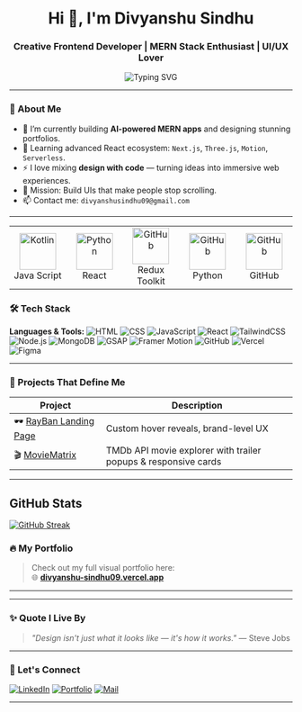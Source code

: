 <h1 align="center">Hi 👋, I'm Divyanshu Sindhu</h1>
<h3 align="center">Creative Frontend Developer | MERN Stack Enthusiast | UI/UX Lover</h3>

<p align="center">
    <img src="https://readme-typing-svg.demolab.com?font=Fira+Code&pause=1000&color=F7F7F7&center=true&vCenter=true&width=400&lines=Clean+Code+%7C+Smooth+UI+%F0%9F%92%A1" alt="Typing SVG" />
</p>

---

### 🚀 About Me
- 🔭 I’m currently building **AI-powered MERN apps** and designing stunning portfolios.
- 🌱 Learning advanced React ecosystem: `Next.js`, `Three.js`, `Motion`, `Serverless`.
- ⚡ I love mixing **design with code** — turning ideas into immersive web experiences.
- 🎯 Mission: Build UIs that make people stop scrolling.
- 📫 Contact me: `divyanshusindhu09@gmail.com`

---
<div align='center'>
<table>
  <tr>
    <td align="center" width="96">
      <img src="https://techstack-generator.vercel.app/js-icon.svg" alt="Kotlin" width="65" height="65" />
      <br>Java Script
    </td>
    <td align="center" width="96">
      <img src="https://techstack-generator.vercel.app/react-icon.svg" alt="Python" width="65" height="65" />
      <br>React
    </td>
    <td align="center" width="96">
      <img src="https://techstack-generator.vercel.app/redux-icon.svg" alt="GitHub" width="65" height="65" />
      <br>Redux Toolkit
    </td>
       <td align="center" width="96">
      <img src="https://techstack-generator.vercel.app/python-icon.svg" alt="GitHub" width="65" height="65" />
      <br>Python
    </td>
       <td align="center" width="96">
      <img src="https://techstack-generator.vercel.app/github-icon.svg" alt="GitHub" width="65" height="65" />
      <br>GitHub
    </td>
    
    
  </tr>
</table>
</div>

### 🛠️ Tech Stack
**Languages & Tools:**
![HTML](https://img.shields.io/badge/-HTML5-E34F26?style=flat&logo=html5)
![CSS](https://img.shields.io/badge/-CSS3-1572B6?style=flat&logo=css3)
![JavaScript](https://img.shields.io/badge/-JavaScript-F7DF1E?style=flat&logo=javascript)
![React](https://img.shields.io/badge/-React-61DAFB?style=flat&logo=react)
![TailwindCSS](https://img.shields.io/badge/-Tailwind-38B2AC?style=flat&logo=tailwind-css)
![Node.js](https://img.shields.io/badge/-Node.js-339933?style=flat&logo=node.js)
![MongoDB](https://img.shields.io/badge/-MongoDB-4EA94B?style=flat&logo=mongodb)
![GSAP](https://img.shields.io/badge/-GSAP-88CE02?style=flat&logo=greensock)
![Framer Motion](https://img.shields.io/badge/-Framer%20Motion-black?style=flat&logo=framer)
![GitHub](https://img.shields.io/badge/-GitHub-181717?style=flat&logo=github)
![Vercel](https://img.shields.io/badge/-Vercel-000000?style=flat&logo=vercel)
![Figma](https://img.shields.io/badge/-Figma-F24E1E?style=flat&logo=figma)

---

### 📂 Projects That Define Me
| Project | Description |
|--------|-------------|
| 🕶️ [RayBan Landing Page](https://divyanshu-sindhu09.vercel.app/) | Custom hover reveals, brand-level  UX |
| 🎬 [MovieMatrix](link) | TMDb API movie explorer with trailer popups & responsive cards |

---

##  GitHub Stats

[![GitHub Streak](https://github-readme-streak-stats.herokuapp.com?user=divyanshusindhu09&theme=tokyonight&hide_border=true&date_format=M%20j%5B%2C%20Y%5D)](https://git.io/streak-stats)


    
  </a>
</p>


### 🔥 My Portfolio
> Check out my full visual portfolio here:  
🌐 **[divyanshu-sindhu09.vercel.app](https://divyanshu-sindhu09.vercel.app/)**

---




---

### ✨ Quote I Live By
> *"Design isn't just what it looks like — it's how it works."* — Steve Jobs

---

### 🤝 Let's Connect
[![LinkedIn](https://img.shields.io/badge/-LinkedIn-blue?style=flat&logo=linkedin)](https://www.linkedin.com/in/divyanshu-sindhu-32b71632b/)
[![Portfolio](https://img.shields.io/badge/-Portfolio-black?style=flat&logo=vercel)](https://divyanshu-sindhu09.vercel.app/)
[![Mail](https://img.shields.io/badge/-Gmail-red?style=flat&logo=gmail)](mailto:divyanshusindhu09@gmail.com)

---

<!-- Don't forget to star this profile 😉 -->
